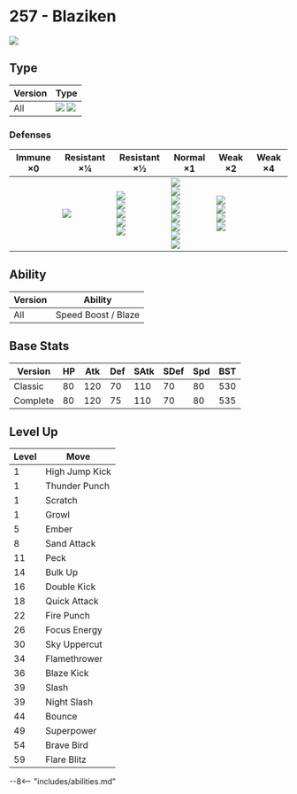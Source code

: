 # 257 - Blaziken
![][257]

## Type

Version | Type
---     | ---
All     | ![][fire]  ![][fighting]

### Defenses

Immune ×0 | Resistant ×¼ | Resistant ×½                                                       | Normal ×1                                                                                                                | Weak ×2                                                      | Weak ×4
---       | ---          | ---                                                                | ---                                                                                                                      | ---                                                          | ---
&nbsp;    | ![][bug]<br> | ![][steel]<br>![][fire]<br>![][grass]<br>![][ice]<br>![][dark]<br> | ![][normal]<br>![][fighting]<br>![][poison]<br>![][rock]<br>![][ghost]<br>![][electric]<br>![][dragon]<br>![][fairy]<br> | ![][flying]<br>![][ground]<br>![][water]<br>![][psychic]<br> | &nbsp;

## Ability

Version | Ability
---     | ---
All     | Speed Boost / Blaze

## Base Stats

Version  | HP  | Atk | Def | SAtk | SDef | Spd | BST
---      | --- | --- | --- | ---  | ---  | --- | ---
Classic  | 80  | 120 | 70  | 110  | 70   | 80  | 530
Complete | 80  | 120 | 75  | 110  | 70   | 80  | 535

## Level Up

Level | Move
---   | ---
1     | High Jump Kick
1     | Thunder Punch
1     | Scratch
1     | Growl
5     | Ember
8     | Sand Attack
11    | Peck
14    | Bulk Up
16    | Double Kick
18    | Quick Attack
22    | Fire Punch
26    | Focus Energy
30    | Sky Uppercut
34    | Flamethrower
36    | Blaze Kick
39    | Slash
39    | Night Slash
44    | Bounce
49    | Superpower
54    | Brave Bird
59    | Flare Blitz


--8<-- "includes/abilities.md"

[257]: ../img/pokemon/257.png
[normal]: ../img/types/normal.png
[fire]: ../img/types/fire.png
[fighting]: ../img/types/fighting.png
[water]: ../img/types/water.png
[flying]: ../img/types/flying.png
[grass]: ../img/types/grass.png
[poison]: ../img/types/poison.png
[electric]: ../img/types/electric.png
[ground]: ../img/types/ground.png
[psychic]: ../img/types/psychic.png
[rock]: ../img/types/rock.png
[ice]: ../img/types/ice.png
[bug]: ../img/types/bug.png
[dragon]: ../img/types/dragon.png
[ghost]: ../img/types/ghost.png
[dark]: ../img/types/dark.png
[steel]: ../img/types/steel.png
[fairy]: ../img/types/fairy.png
